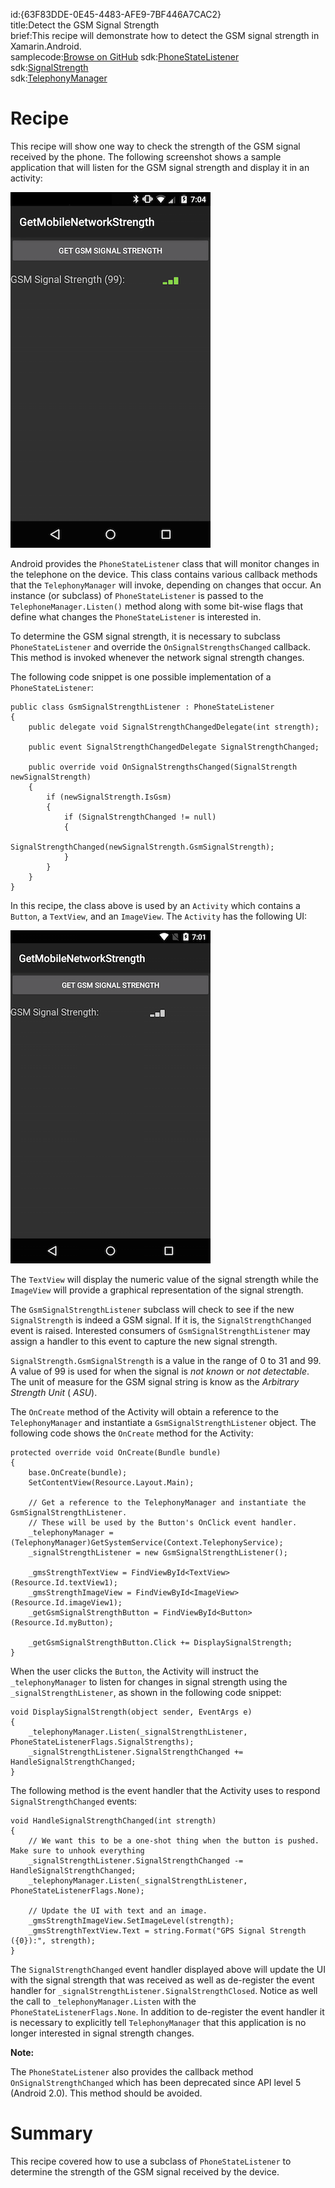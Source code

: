 id:{63F83DDE-0E45-4483-AFE9-7BF446A7CAC2}  
title:Detect the GSM Signal Strength  
brief:This recipe will demonstrate how to detect the GSM signal strength in Xamarin.Android.  
samplecode:[Browse on GitHub](https://github.com/xamarin/recipes/tree/master/android/networking/gsm_strength)
sdk:[PhoneStateListener](https://developer.android.com/reference/android/telephony/PhoneStateListener.html)  
sdk:[SignalStrength](http://developer.android.com/reference/android/telephony/SignalStrength.html)  
sdk:[TelephonyManager](http://developer.android.com/reference/android/telephony/TelephonyManager.html)  

<a name="Recipe" class="injected"></a>

# Recipe

This recipe will show one way to check the strength of the GSM signal received by the phone. The following screenshot shows a sample application that will listen for the GSM signal strength and display it in an activity:

 ![](Images/gsm_signal_strength_2.png)

Android provides the `PhoneStateListener` class that will monitor changes in the telephone on the device. This class contains various callback methods that the `TelephonyManager` will invoke, depending on changes that occur. An instance (or subclass) of `PhoneStateListener` is passed to the `TelephoneManager.Listen()` method along with some bit-wise flags that define what changes the `PhoneStateListener` is interested in.

To determine the GSM signal strength, it is necessary to subclass `PhoneStateListener` and override the `OnSignalStrengthsChanged` callback. This method is invoked whenever the network signal strength changes.

The following code snippet is one possible implementation of a `PhoneStateListener`:

```
public class GsmSignalStrengthListener : PhoneStateListener
{
	public delegate void SignalStrengthChangedDelegate(int strength);

	public event SignalStrengthChangedDelegate SignalStrengthChanged;

	public override void OnSignalStrengthsChanged(SignalStrength newSignalStrength)
	{
		if (newSignalStrength.IsGsm)
		{
			if (SignalStrengthChanged != null)
			{
				SignalStrengthChanged(newSignalStrength.GsmSignalStrength);
			}
		}
	}
}
```

In this recipe, the class above is used by an `Activity` which contains a `Button`, a `TextView`, and an `ImageView`. The `Activity` has the following UI:

 ![](Images/gsm_signal_strength_1.png)

The `TextView` will display the numeric value of the signal strength while the `ImageView` will provide a graphical representation of the signal strength.

The `GsmSignalStrengthListener` subclass will check to see if the new `SignalStrength` is indeed a GSM signal. If it is, the `SignalStrengthChanged` event is raised. Interested consumers of `GsmSignalStrengthListener` may assign a handler to this event to capture the new signal strength.

`SignalStrength.GsmSignalStrength` is a value in the range of 0 to 31 and 99. A value of 99 is used for when the signal is *not known* or *not detectable*. The unit of measure for the GSM signal string is know as the *Arbitrary Strength Unit* ( *ASU*).

The `OnCreate` method of the Activity will obtain a reference to the `TelephonyManager` and instantiate a `GsmSignalStrengthListener` object. The following code shows the `OnCreate` method for the Activity:

```
protected override void OnCreate(Bundle bundle)
{
	base.OnCreate(bundle);
	SetContentView(Resource.Layout.Main);

	// Get a reference to the TelephonyManager and instantiate the GsmSignalStrengthListener.
	// These will be used by the Button's OnClick event handler.
	_telephonyManager = (TelephonyManager)GetSystemService(Context.TelephonyService);
	_signalStrengthListener = new GsmSignalStrengthListener();

	_gmsStrengthTextView = FindViewById<TextView>(Resource.Id.textView1);
	_gmsStrengthImageView = FindViewById<ImageView>(Resource.Id.imageView1);
	_getGsmSignalStrengthButton = FindViewById<Button>(Resource.Id.myButton);

	_getGsmSignalStrengthButton.Click += DisplaySignalStrength;
}
```

When the user clicks the `Button`, the Activity will instruct the `_telephonyManager` to listen for changes in signal strength using the `_signalStrengthListener`, as shown in the following code snippet:

```
void DisplaySignalStrength(object sender, EventArgs e)
{
	_telephonyManager.Listen(_signalStrengthListener, PhoneStateListenerFlags.SignalStrengths);
	_signalStrengthListener.SignalStrengthChanged += HandleSignalStrengthChanged;
}
```

The following method is the event handler that the Activity uses to respond `SignalStrengthChanged` events:

```
void HandleSignalStrengthChanged(int strength)
{
	// We want this to be a one-shot thing when the button is pushed. Make sure to unhook everything
	_signalStrengthListener.SignalStrengthChanged -= HandleSignalStrengthChanged;
	_telephonyManager.Listen(_signalStrengthListener, PhoneStateListenerFlags.None);

	// Update the UI with text and an image.
	_gmsStrengthImageView.SetImageLevel(strength);
	_gmsStrengthTextView.Text = string.Format("GPS Signal Strength ({0}):", strength);
}
```

The `SignalStrengthChanged` event handler displayed above will update the UI with the signal strength that was received as well as de-register the event handler for `_signalStrengthListener.SignalStrengthClosed`. Notice as well the call to `_telephonyManager.Listen` with the `PhoneStateListenerFlags.None`. In addition to de-register the event handler it is necessary to explicitly tell `TelephonyManager` that this application is no longer interested in signal strength changes.

<div class="note"><strong>Note:</strong><p> The <code>PhoneStateListener</code> also provides the callback method <code>OnSignalStrengthChanged</code> which has been deprecated since API level 5 (Android 2.0). This method should be avoided.</p></div>

 <a name="Summary" class="injected"></a>


# Summary

This recipe covered how to use a subclass of `PhoneStateListener` to determine the strength of the GSM signal received by the device.
